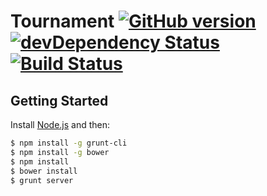 # Tournament [![GitHub version](https://badge.fury.io/gh/alex6lc%2FTournament.png)](http://badge.fury.io/gh/alex6lc%2FTournament) [![devDependency Status](https://david-dm.org/alex6lc/Tournament/dev-status.png)](https://david-dm.org/alex6lc/Tournament#info=devDependencies) [![Build Status](https://travis-ci.org/alex6lc/Tournament.png?branch=master)](https://travis-ci.org/alex6lc/Tournament)

## Getting Started
Install [Node.js](http://nodejs.org/) and then:
```sh
$ npm install -g grunt-cli
$ npm install -g bower
$ npm install
$ bower install
$ grunt server
```
